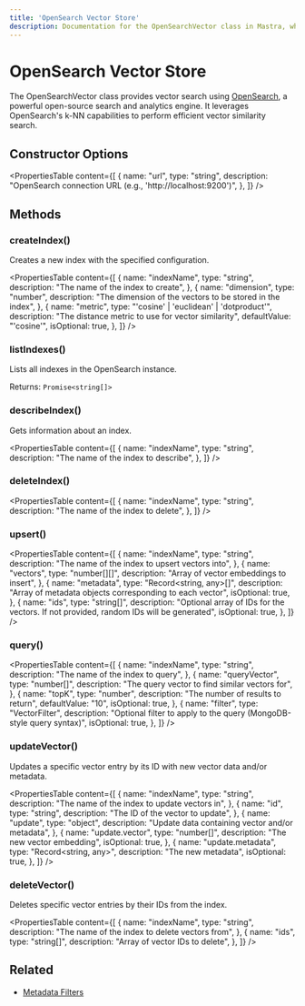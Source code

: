 ```yaml
---
title: 'OpenSearch Vector Store'
description: Documentation for the OpenSearchVector class in Mastra, which provides vector search using OpenSearch.
---
```


# OpenSearch Vector Store

The OpenSearchVector class provides vector search using [OpenSearch](https://opensearch.org/), a powerful open-source search and analytics engine. It leverages OpenSearch's k-NN capabilities to perform efficient vector similarity search.

## Constructor Options

<PropertiesTable
content={[
{
name: "url",
type: "string",
description: "OpenSearch connection URL (e.g., 'http://localhost:9200')",
},
]}
/>

## Methods

### createIndex()

Creates a new index with the specified configuration.

<PropertiesTable
content={[
{
name: "indexName",
type: "string",
description: "The name of the index to create",
},
{
name: "dimension",
type: "number",
description: "The dimension of the vectors to be stored in the index",
},
{
name: "metric",
type: "'cosine' | 'euclidean' | 'dotproduct'",
description: "The distance metric to use for vector similarity",
defaultValue: "'cosine'",
isOptional: true,
},
]}
/>

### listIndexes()

Lists all indexes in the OpenSearch instance.

Returns: `Promise<string[]>`

### describeIndex()

Gets information about an index.

<PropertiesTable
content={[
{
name: "indexName",
type: "string",
description: "The name of the index to describe",
},
]}
/>

### deleteIndex()

<PropertiesTable
content={[
{
name: "indexName",
type: "string",
description: "The name of the index to delete",
},
]}
/>

### upsert()

<PropertiesTable
content={[
{
name: "indexName",
type: "string",
description: "The name of the index to upsert vectors into",
},
{
name: "vectors",
type: "number[][]",
description: "Array of vector embeddings to insert",
},
{
name: "metadata",
type: "Record<string, any>[]",
description: "Array of metadata objects corresponding to each vector",
isOptional: true,
},
{
name: "ids",
type: "string[]",
description:
"Optional array of IDs for the vectors. If not provided, random IDs will be generated",
isOptional: true,
},
]}
/>

### query()

<PropertiesTable
content={[
{
name: "indexName",
type: "string",
description: "The name of the index to query",
},
{
name: "queryVector",
type: "number[]",
description: "The query vector to find similar vectors for",
},
{
name: "topK",
type: "number",
description: "The number of results to return",
defaultValue: "10",
isOptional: true,
},
{
name: "filter",
type: "VectorFilter",
description:
"Optional filter to apply to the query (MongoDB-style query syntax)",
isOptional: true,
},
]}
/>

### updateVector()

Updates a specific vector entry by its ID with new vector data and/or metadata.

<PropertiesTable
content={[
{
name: "indexName",
type: "string",
description: "The name of the index to update vectors in",
},
{
name: "id",
type: "string",
description: "The ID of the vector to update",
},
{
name: "update",
type: "object",
description: "Update data containing vector and/or metadata",
},
{
name: "update.vector",
type: "number[]",
description: "The new vector embedding",
isOptional: true,
},
{
name: "update.metadata",
type: "Record<string, any>",
description: "The new metadata",
isOptional: true,
},
]}
/>

### deleteVector()

Deletes specific vector entries by their IDs from the index.

<PropertiesTable
content={[
{
name: "indexName",
type: "string",
description: "The name of the index to delete vectors from",
},
{
name: "ids",
type: "string[]",
description: "Array of vector IDs to delete",
},
]}
/>

## Related

- [Metadata Filters](../rag/metadata-filters)
